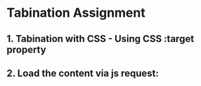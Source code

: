 # Tabination Assignment

## 1. Tabination with CSS - Using CSS :target property 
## 2. Load the content via js request:
